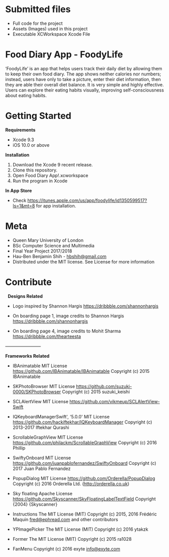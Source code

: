 # Submitted files
* Full code for the project
* Assets (Images) used in this project
* Executable XCWorkspace Xcode File

# Food Diary App - FoodyLife
‘FoodyLife’ is an app that helps users track their daily diet by allowing them to keep their own food diary. The app shows neither calories nor numbers; instead, users have only to take a picture, enter their diet information, then they are able their overall diet balance. It is very simple and highly effective. Users can explore their eating habits visually, improving self-consciousness about eating habits.  

# Getting Started

**Requirements**
* Xcode 9.3
* iOS 10.0 or above

**Installation**
1. Download the Xcode 9 recent release.
2. Clone this repository.
3. Open Food Diary App!.xcworkspace
4. Run the program in Xcode

**In App Store**

* Check https://itunes.apple.com/us/app/foodylife/id1350599517?ls=1&mt=8 for app installation.

# Meta
* Queen Mary University of London
* BSc Computer Science and Multimedia
* Final Year Project 2017/2018
* Hau-Ben Benjamin Shih - hbshih@gmail.com
* Distributed under the MIT license. See License for more information

# Contribute
  **Designs Related**
* Logo inspired by Shannon Hargis https://dribbble.com/shannonhargis 

* On boarding page 1, image credits to Shannon Hargis https://dribbble.com/shannonhargis 

* On boarding page 4, image credits to Mohit Sharma https://dribbble.com/thearteesta

————————

**Frameworks Related**
* IBAnimatable 
MIT License
https://github.com/IBAnimatable/IBAnimatable 
Copyright (c) 2015 IBAnimatable  

* SKPhotoBrowser
MIT License
https://github.com/suzuki-0000/SKPhotoBrowser 
Copyright (c) 2015 suzuki_keishi

* SCLAlertView
MIT License
https://github.com/vikmeup/SCLAlertView-Swift

* IQKeyboardManagerSwift', ‘5.0.0'
MIT License
https://github.com/hackiftekhar/IQKeyboardManager
Copyright (c) 2013-2017 Iftekhar Qurashi

* ScrollableGraphView
MIT License
https://github.com/philackm/ScrollableGraphView
Copyright (c) 2016 Phillip

* SwiftyOnboard
MIT License
https://github.com/juanpablofernandez/SwiftyOnboard
Copyright (c) 2017 Juan Pablo Fernandez

* PopupDialog
MIT License
https://github.com/Orderella/PopupDialog
Copyright (c) 2016 Orderella Ltd. (http://orderella.co.uk)

* Sky floating
Apache License
https://github.com/Skyscanner/SkyFloatingLabelTextField
Copyright {2004} {Skyscanner}

* Instructions
The MIT License (MIT)
Copyright (c) 2015, 2016 Frédéric Maquin <fred@ephread.com>
and other contributors

* YPImagePicker
The MIT License (MIT)
Copyright (c) 2016 ytakzk

* Former
The MIT License (MIT)
Copyright (c) 2015 ra1028

* FanMenu
Copyright (c) 2016 exyte <info@exyte.com>

